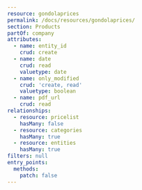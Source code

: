 ```yaml
---
resource: gondolaprices
permalink: /docs/resources/gondolaprices/
section: Products
partOf: company
attributes:
  - name: entity_id
    crud: create
  - name: date
    crud: read
    valuetype: date
  - name: only_modified
    crud: 'create, read'
    valuetype: boolean
  - name: pdf_url
    crud: read
relationships:
  - resource: pricelist
    hasMany: false
  - resource: categories
    hasMany: true
  - resource: entities
    hasMany: true
filters: null
entry_points:
  methods:
    patch: false
---
```

